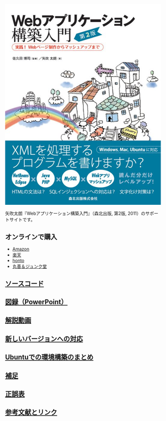<a href="http://www.amazon.co.jp/exec/obidos/ASIN/4627847327/inquisitor-22/"><img src="https://github.com/taroyabuki/webbook2/blob/master/cover.jpg?raw=true" alt="カバー" /></a>

矢吹太朗『Webアプリケーション構築入門』（森北出版, 第2版, 2011）のサポートサイトです。

## オンラインで購入

* [Amazon](http://www.amazon.co.jp/exec/obidos/ASIN/4627847327/inquisitor-22/)
* [楽天](http://hb.afl.rakuten.co.jp/hgc/0e202fa1.0c39fc04.0e202fa2.b39f0cc2/?pc=http%3a%2f%2fbooks.rakuten.co.jp%2frb%2f11124318%2f%3fscid%3daf_ich_link_txt&amp;m=http%3a%2f%2fm.rakuten.co.jp%2fbook%2fi%2f14439334%2f)
* [honto](http://honto.jp/netstore/pd-book_03397461.html)
* [丸善＆ジュンク堂](http://www.junkudo.co.jp/detail.jsp?ISBN=9784627847323)

## [ソースコード](https://github.com/taroyabuki/webbook2/tree/master/src)

## [図録（PowerPoint）](https://github.com/taroyabuki/webbook2/blob/master/figures.pptx?raw=true)

## [解説動画](https://github.com/taroyabuki/webbook2/blob/master/movies.md)

## [新しいバージョンへの対応](https://github.com/taroyabuki/webbook2/blob/master/update.md)

## [Ubuntuでの環境構築のまとめ](https://github.com/taroyabuki/webbook2/blob/master/ubuntu.md)

## [補足](https://github.com/taroyabuki/webbook2/blob/master/supplement.md)

## [正誤表](https://github.com/taroyabuki/webbook2/blob/master/errata.md)

## [参考文献とリンク](https://github.com/taroyabuki/webbook2/blob/master/links.md)
